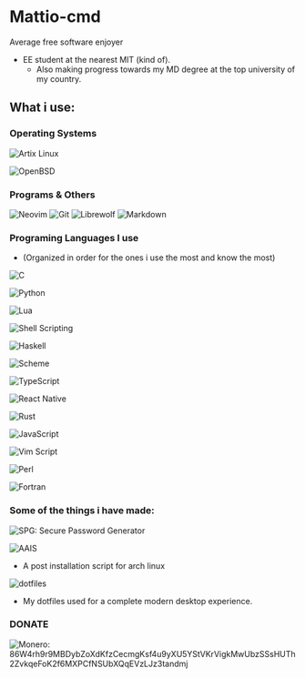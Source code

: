 # Mattio-cmd

Average free software enjoyer

- EE student at the nearest MIT (kind of).
  * Also making progress towards my MD degree at the top university of my country.


## What i use:

### Operating Systems

![Artix Linux](https://img.shields.io/badge/ArtixLinux-%23323330.svg?style=for-the-badge&logo=archlinux&logoColor=%8ea598)

![OpenBSD](https://img.shields.io/badge/OpenBSD-%23323330.svg?style=for-the-badge&logo=openbsd&logoColor=%8ea598)

### Programs & Others

![Neovim](https://img.shields.io/badge/NeoVim-%2357A143.svg?&style=for-the-badge&logo=neovim&logoColor=white)
![Git](https://img.shields.io/badge/Git-%23323330.svg?style=for-the-badge&logo=git&logoColor=%8ea598)
![Librewolf](https://img.shields.io/badge/Firefox-FF7139?style=for-the-badge&logo=Firefox-Browser&logoColor=white)
![Markdown](https://img.shields.io/badge/markdown-%23000000.svg?style=for-the-badge&logo=markdown&logoColor=white)

### Programing Languages I use
  - (Organized in order for the ones i use the most and know the most)

![C](https://img.shields.io/badge/C%20Programing%20Language-%23323330.svg?style=for-the-badge&logo=c&logoColor=%8ea598)

![Python](https://img.shields.io/badge/C%20Programing%20Language-%23323330.svg?style=for-the-badge&logo=python&logoColor=%8ea598)

![Lua](https://img.shields.io/badge/Lua-%23323330.svg?style=for-the-badge&logo=lua&logoColor=blue)

![Shell Scripting](https://img.shields.io/badge/Shell%20Scripting-%23323330.svg?style=for-the-badge&logo=shell&logoColor=%8ea598)

![Haskell](https://img.shields.io/badge/Haskell-%23323330.svg?style=for-the-badge&logo=haskell&logoColor=%8ea598)

![Scheme](https://img.shields.io/badge/Scheme-%23323330.svg?style=for-the-badge&logo=lambda&logoColor=%8ea598)

![TypeScript](https://img.shields.io/badge/TypeScript-%23323330.svg?style=for-the-badge&logo=typescript&logoColor=%8ea598)

![React Native](https://img.shields.io/badge/React%20native-%23323330.svg?style=for-the-badge&logo=react&logoColor=%8ea598)

![Rust](https://img.shields.io/badge/Rust-%23323330.svg?style=for-the-badge&logo=rust&logoColor=%8ea598)

![JavaScript](https://img.shields.io/badge/javascript-%23323330.svg?style=for-the-badge&logo=javascript&logoColor=%23F7DF1E)

![Vim Script](https://img.shields.io/badge/Vim%20Script-%23323330.svg?style=for-the-badge&logo=vim&logoColor=green)

![Perl](https://img.shields.io/badge/Perl-%23323330.svg?style=for-the-badge&logo=perl&logoColor=blue)

![Fortran](https://img.shields.io/badge/Fortran-%23323330.svg?style=for-the-badge&logo=fortran&logoColor=magenta)

### Some of the things i have made:
![SPG: Secure Password Generator](https://github.com/Mattio-cmd/spg)

![AAIS](https://github.com/Mattio-cmd/AAIS)
  - A post installation script for arch linux

![dotfiles](https://github.com/Mattio-cmd/dotfiles)
  - My dotfiles used for a complete modern desktop experience.


### DONATE
![Monero:](https://img.shields.io/badge/Monero-%23323330.svg?style=for-the-badge&logo=monero&logoColor=%8ea598)86W4rh9r9MBDybZoXdKfzCecmgKsf4u9yXU5YStVKrVigkMwUbzSSsHUTh2ZvkqeFoK2f6MXPCfNSUbXQqEVzLJz3tandmj
